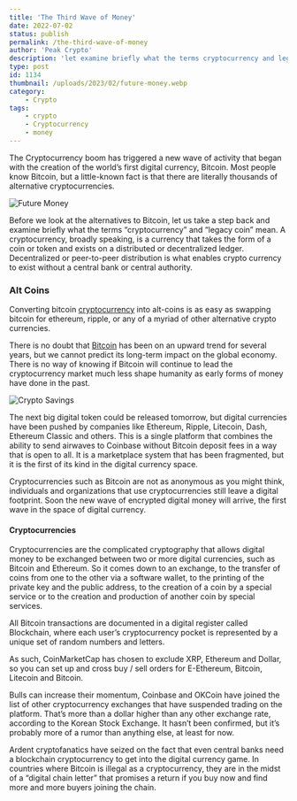 ```yaml
---
title: 'The Third Wave of Money'
date: 2022-07-02
status: publish
permalink: /the-third-wave-of-money
author: 'Peak Crypto'
description: 'let examine briefly what the terms cryptocurrency and legacy coin mean'
type: post
id: 1134
thumbnail: /uploads/2023/02/future-money.webp
category:
    - Crypto
tags:
    - crypto
    - Cryptocurrency
    - money
---
```

The Cryptocurrency boom has triggered a new wave of activity that began with the creation of the world’s first digital currency, Bitcoin. Most people know Bitcoin, but a little-known fact is that there are literally thousands of alternative cryptocurrencies.

![Future Money](/uploads/2023/02/future-money.webp)

Before we look at the alternatives to Bitcoin, let us take a step back and examine briefly what the terms “cryptocurrency” and “legacy coin” mean. A cryptocurrency, broadly speaking, is a currency that takes the form of a coin or token and exists on a distributed or decentralized ledger. Decentralized or peer-to-peer distribution is what enables crypto currency to exist without a central bank or central authority.

### Alt Coins

Converting bitcoin [cryptocurrency](https://wlog.app/posts/crypto-volatility.html) into alt-coins is as easy as swapping bitcoin for ethereum, ripple, or any of a myriad of other alternative crypto currencies.

There is no doubt that [Bitcoin](https://headlin3s.com/tag/bitcoin) has been on an upward trend for several years, but we cannot predict its long-term impact on the global economy. There is no way of knowing if Bitcoin will continue to lead the cryptocurrency market much less shape humanity as early forms of money have done in the past.

![Crypto Savings](/uploads/2023/02/crypto-savings.webp)

The next big digital token could be released tomorrow, but digital currencies have been pushed by companies like Ethereum, Ripple, Litecoin, Dash, Ethereum Classic and others. This is a single platform that combines the ability to send airwaves to Coinbase without Bitcoin deposit fees in a way that is open to all. It is a marketplace system that has been fragmented, but it is the first of its kind in the digital currency space.

Cryptocurrencies such as Bitcoin are not as anonymous as you might think, individuals and organizations that use cryptocurrencies still leave a digital footprint. Soon the new wave of encrypted digital money will arrive, the first wave in the space of digital currency.

#### Cryptocurrencies 

Cryptocurrencies are the complicated cryptography that allows digital money to be exchanged between two or more digital currencies, such as Bitcoin and Ethereum. So it comes down to an exchange, to the transfer of coins from one to the other via a software wallet, to the printing of the private key and the public address, to the creation of a coin by a special service or to the creation and production of another coin by special services.

All Bitcoin transactions are documented in a digital register called Blockchain, where each user’s cryptocurrency pocket is represented by a unique set of random numbers and letters.

As such, CoinMarketCap has chosen to exclude XRP, Ethereum and Dollar, so you can set up and cross buy / sell orders for E-Ethereum, Bitcoin, Litecoin and Bitcoin.

Bulls can increase their momentum, Coinbase and OKCoin have joined the list of other cryptocurrency exchanges that have suspended trading on the platform. That’s more than a dollar higher than any other exchange rate, according to the Korean Stock Exchange. It hasn’t been confirmed, but it’s probably more of a rumor than anything else, at least for now.

Ardent cryptofanatics have seized on the fact that even central banks need a blockchain cryptocurrency to get into the digital currency game. In countries where Bitcoin is illegal as a cryptocurrency, they are in the midst of a “digital chain letter” that promises a return if you buy now and find more and more buyers joining the chain.